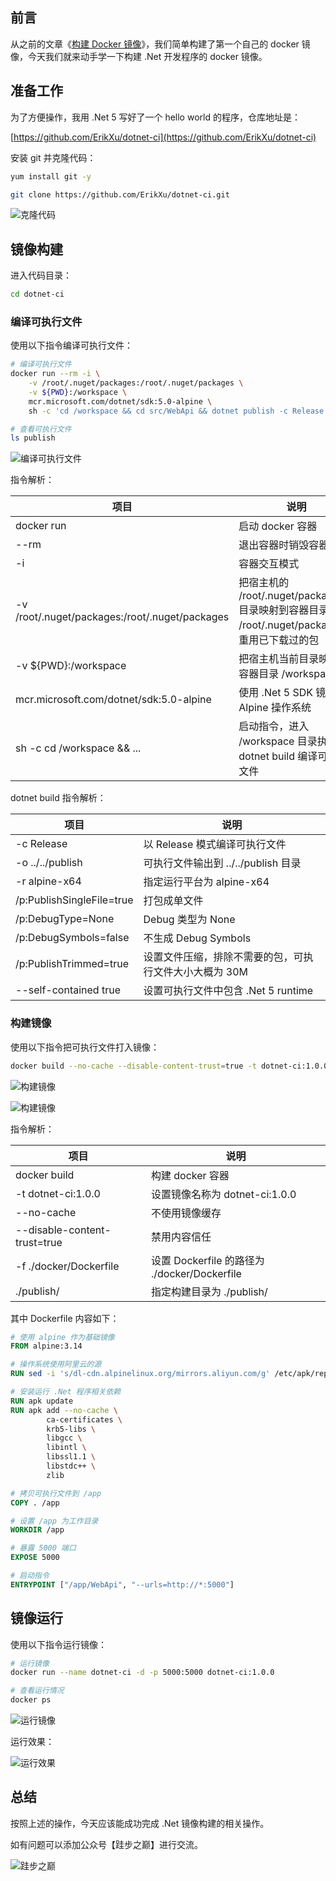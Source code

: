 ## 前言

从之前的文章《[构建 Docker 镜像](build.md)》，我们简单构建了第一个自己的 docker 镜像，今天我们就来动手学一下构建 .Net 开发程序的 docker 镜像。

## 准备工作

为了方便操作，我用 .Net 5 写好了一个 hello world 的程序，仓库地址是：

[https://github.com/ErikXu/dotnet-ci](https://github.com/ErikXu/dotnet-ci)

安装 git 并克隆代码：

``` bash
yum install git -y

git clone https://github.com/ErikXu/dotnet-ci.git
```

![克隆代码](images/dotnet/1.png "克隆代码")

## 镜像构建

进入代码目录：

``` bash
cd dotnet-ci
```

### 编译可执行文件

使用以下指令编译可执行文件：

``` bash
# 编译可执行文件
docker run --rm -i \
    -v /root/.nuget/packages:/root/.nuget/packages \
    -v ${PWD}:/workspace \
    mcr.microsoft.com/dotnet/sdk:5.0-alpine \
    sh -c 'cd /workspace && cd src/WebApi && dotnet publish -c Release -o ../../publish -r alpine-x64 /p:PublishSingleFile=true /p:DebugType=None /p:DebugSymbols=false /p:PublishTrimmed=true --self-contained true'

# 查看可执行文件
ls publish
```

![编译可执行文件](images/dotnet/2.png "编译可执行文件")

指令解析：

| 项目 | 说明 |
| ------- | ------- |
| docker run | 启动 docker 容器 |
| \-\-rm | 退出容器时销毁容器 |
| -i | 容器交互模式 |
| -v /root/.nuget/packages:/root/.nuget/packages | 把宿主机的 /root/.nuget/packages 目录映射到容器目录 /root/.nuget/packages，重用已下载过的包 |
| -v ${PWD}:/workspace | 把宿主机当前目录映射到容器目录 /workspace |
| mcr.microsoft.com/dotnet/sdk:5.0-alpine | 使用 .Net 5 SDK 镜像，Alpine 操作系统 |
| sh -c cd /workspace && ... | 启动指令，进入 /workspace 目录执行 dotnet build 编译可执行文件 |

dotnet build 指令解析：

| 项目 | 说明 |
| ------- | ------- |
| -c Release | 以 Release 模式编译可执行文件 |
| -o ../../publish | 可执行文件输出到 ../../publish 目录 |
| -r alpine-x64 | 指定运行平台为 alpine-x64 |
| /p:PublishSingleFile=true | 打包成单文件 |
| /p:DebugType=None | Debug 类型为 None |
| /p:DebugSymbols=false | 不生成 Debug Symbols |
| /p:PublishTrimmed=true | 设置文件压缩，排除不需要的包，可执行文件大小大概为 30M |
| \-\-self-contained true | 设置可执行文件中包含 .Net 5 runtime |

### 构建镜像

使用以下指令把可执行文件打入镜像：

``` bash
docker build --no-cache --disable-content-trust=true -t dotnet-ci:1.0.0 -f ./docker/Dockerfile ./publish/
```

![构建镜像](images/dotnet/3.png "构建镜像")

![构建镜像](images/dotnet/4.png "构建镜像")

指令解析：

| 项目 | 说明 |
| ------- | ------- |
| docker build | 构建 docker 容器 |
| -t dotnet-ci:1.0.0 | 设置镜像名称为 dotnet-ci:1.0.0 |
| \-\-no-cache | 不使用镜像缓存 |
| \-\-disable-content-trust=true | 禁用内容信任 |
| -f ./docker/Dockerfile | 设置 Dockerfile 的路径为 ./docker/Dockerfile |
| ./publish/ | 指定构建目录为 ./publish/ |

其中 Dockerfile 内容如下：

``` dockerfile
# 使用 alpine 作为基础镜像
FROM alpine:3.14

# 操作系统使用阿里云的源
RUN sed -i 's/dl-cdn.alpinelinux.org/mirrors.aliyun.com/g' /etc/apk/repositories

# 安装运行 .Net 程序相关依赖
RUN apk update
RUN apk add --no-cache \
        ca-certificates \
        krb5-libs \
        libgcc \
        libintl \
        libssl1.1 \
        libstdc++ \
        zlib

# 拷贝可执行文件到 /app
COPY . /app

# 设置 /app 为工作目录
WORKDIR /app

# 暴露 5000 端口
EXPOSE 5000

# 启动指令
ENTRYPOINT ["/app/WebApi", "--urls=http://*:5000"]
```

## 镜像运行

使用以下指令运行镜像：

``` bash
# 运行镜像
docker run --name dotnet-ci -d -p 5000:5000 dotnet-ci:1.0.0

# 查看运行情况
docker ps
```

![运行镜像](images/dotnet/5.png "运行镜像")

运行效果：

![运行效果](images/dotnet/6.png "运行效果")

## 总结

按照上述的操作，今天应该能成功完成 .Net 镜像构建的相关操作。

如有问题可以添加公众号【跬步之巅】进行交流。

![跬步之巅](/images/qrcode.gif "跬步之巅")
